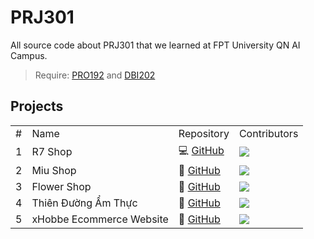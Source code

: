 # PRJ301
All source code about PRJ301 that we learned at FPT University QN AI Campus.
> Require: [PRO192](https://github.com/fptqnk17/PRO192) and [DBI202](https://github.com/fptqnk17/DBI202)

## Projects

<table>
  <tr>
    <td>#</td>
    <td>Name</td>
    <td>Repository</td>
    <td>Contributors</td>
  </tr>
  <tr>
    <td>1</td>
    <td>R7 Shop</td>
    <td>
      💻 <a href="https://github.com/hardingadonis/r7-shop">GitHub</a>
    </td>
    <td>
      <a href="https://github.com/hardingadonis/r7-shop/graphs/contributors">
        <img src="https://contrib.rocks/image?repo=hardingadonis/r7-shop"/>
      </a>
    </td>
  </tr>
  <tr>
    <td>2</td>
    <td>Miu Shop</td>
    <td>
      💄 <a href="https://github.com/hardingadonis/miu-shop">GitHub</a>
    </td>
    <td>
      <a href="https://github.com/hardingadonis/miu-shop/graphs/contributors">
        <img src="https://contrib.rocks/image?repo=hardingadonis/miu-shop"/>
      </a>
    </td>
  </tr>
  <tr>
    <td>3</td>
    <td>Flower Shop</td>
    <td>
      🌸 <a href="https://github.com/bakaqc/flower">GitHub</a>
    </td>
    <td>
      <a href="https://github.com/bakaqc/flower/graphs/contributors">
        <img src="https://contrib.rocks/image?repo=bakaqc/flower"/>
      </a>
    </td>
  </tr>
  <tr>
    <td>4</td>
    <td>Thiên Đường Ẩm Thực</td>
    <td>
      🍖 <a href="https://github.com/siddle1512/Thienduongamthuc">GitHub</a>
    </td>
    <td>
      <a href="https://github.com/siddle1512/thien_duong_am_thuc/graphs/contributors">
        <img src="https://contrib.rocks/image?repo=siddle1512/thien_duong_am_thuc"/>
      </a>
    </td>
  </tr>
  <tr>
    <td>5</td>
    <td>xHobbe Ecommerce Website</td>
    <td>
      📱 <a href="https://github.com/tranduckhuy/xhobbe-ecommerce-web-app">GitHub</a>
    </td>
    <td>
      <a href="https://github.com/tranduckhuy/xhobbe-ecommerce-web-app/graphs/contributors">
        <img src="https://contrib.rocks/image?repo=tranduckhuy/xhobbe-ecommerce-web-app"/>
      </a>
    </td>
  </tr>
</table>